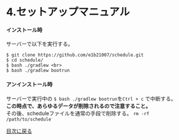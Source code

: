 <h1 id=i4>4.セットアップマニュアル</h1>

<h4 id=i4-1> インストール時 </h4>

サーバーで以下を実行する。<br>
```
$ git clone https://github.com/e1b21007/schedule.git
$ cd schedule/
$ bash ./gradlew <br>
$ bash ./gradlew bootrun
```
<h4 id=i4-2> アンインストール時</h4>

サーバーで実行中の ```$ bash ./gradlew bootrun```を```Ctrl + c``` で中断する。<br>
**この時点で、あらゆるデータが削除されるので注意すること。**<br>
その後、scheduleファイルを通常の手段で削除する。
```rm -rf /path/to/schedule```

<a href=./../README.md>目次に戻る</a>
